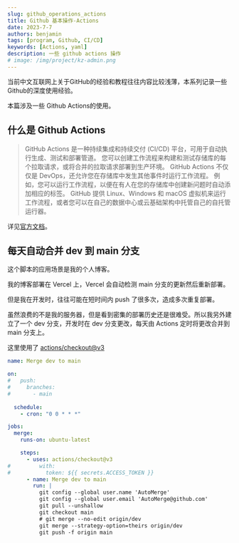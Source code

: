 ```yaml
---
slug: github_operations_actions
title: Github 基本操作-Actions
date: 2023-7-7
authors: benjamin
tags: [program, Github, CI/CD]
keywords: [Actions, yaml]
description: 一些 github actions 操作
# image: /img/project/kz-admin.png
---
```

<!-- truncate -->

当前中文互联网上关于GitHub的经验和教程往往内容比较浅薄，本系列记录一些Github的深度使用经验。

本篇涉及一些 Github Actions的使用。

## 什么是 Github Actions
> GitHub Actions 是一种持续集成和持续交付 (CI/CD) 平台，可用于自动执行生成、测试和部署管道。 您可以创建工作流程来构建和测试存储库的每个拉取请求，或将合并的拉取请求部署到生产环境。
> GitHub Actions 不仅仅是 DevOps，还允许您在存储库中发生其他事件时运行工作流程。 例如，您可以运行工作流程，以便在有人在您的存储库中创建新问题时自动添加相应的标签。
> GitHub 提供 Linux、Windows 和 macOS 虚拟机来运行工作流程，或者您可以在自己的数据中心或云基础架构中托管自己的自托管运行器。

详见[官方文档](https://docs.github.com/actions)。


## 每天自动合并 dev 到 main 分支

这个脚本的应用场景是我的个人博客。

我的博客部署在 Vercel 上，Vercel 会自动检测 main 分支的更新然后重新部署。

但是我在开发时，往往可能在短时间内 push 了很多次，造成多次重复部署。

虽然浪费的不是我的服务器，但是看到密集的部署历史还是很难受。所以我另外建立了一个 dev 分支，开发时在 dev 分支更改，每天由 Actions 定时将更改合并到 main 分支上。

这里使用了 [actions/checkout@v3](https://github.com/actions/checkout)

```yaml
name: Merge dev to main

on:
#   push:
#     branches:
#       - main
      
  schedule:
    - cron: "0 0 * * *"

jobs:
  merge:
    runs-on: ubuntu-latest

    steps:
      - uses: actions/checkout@v3
#         with:
#           token: ${{ secrets.ACCESS_TOKEN }}
      - name: Merge dev to main
        run: |
          git config --global user.name 'AutoMerge'
          git config --global user.email 'AutoMerge@github.com'
          git pull --unshallow
          git checkout main
          # git merge --no-edit origin/dev
          git merge --strategy-option=theirs origin/dev
          git push -f origin main
```
